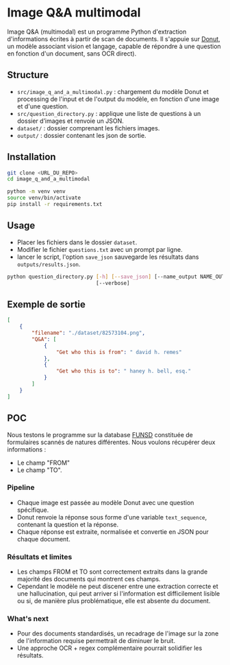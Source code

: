 # Image Q&A multimodal

Image Q&A (multimodal) est un programme Python d'extraction d'informations écrites à partir de scan de documents. Il s'appuie sur [Donut](https://huggingface.co/docs/transformers/model_doc/donut), un modèle associant vision et langage, capable de répondre à une question en fonction d'un document, sans OCR direct).

## Structure

- `src/image_q_and_a_multimodal.py` : chargement du modèle Donut et processing de l'input et de l'output du modèle, en fonction d'une image et d'une question.
- `src/question_directory.py` : applique une liste de questions à un dossier d’images et renvoie un JSON.
- `dataset/` : dossier comprenant les fichiers images.
- `output/` : dossier contenant les json de sortie.

## Installation

```bash
git clone <URL_DU_REPO>
cd image_q_and_a_multimodal

python -m venv venv
source venv/bin/activate
pip install -r requirements.txt
```

## Usage

- Placer les fichiers dans le dossier `dataset`.
- Modifier le fichier `questions.txt` avec un prompt par ligne.
- lancer le script, l'option `save_json` sauvegarde les résultats dans `outputs/results.json`.

```bash
python question_directory.py [-h] [--save_json] [--name_output NAME_OUTPUT]
                             [--verbose]
```

## Exemple de sortie

```json
[
    {
        "filename": "./dataset/82573104.png",
        "Q&A": [
            {
                "Get who this is from": " david h. remes"
            },
            {
                "Get who this is to": " haney h. bell, esq."
            }
        ]
    }
]
```

## POC

Nous testons le programme sur la database [FUNSD](https://guillaumejaume.github.io/FUNSD/) constituée de formulaires scannés de natures différentes. Nous voulons récupérer deux informations :
- Le champ "FROM"
- Le champ "TO".

### Pipeline

- Chaque image est passée au modèle Donut avec une question spécifique.
- Donut renvoie la réponse sous forme d'une variable `text_sequence`, contenant la question et la réponse.
- Chaque réponse est extraite, normalisée et convertie en JSON pour chaque document.

### Résultats et limites

- Les champs FROM et TO sont correctement extraits dans la grande majorité des documents qui montrent ces champs.
- Cependant le modèle ne peut discener entre une extraction correcte et une hallucination, qui peut arriver si l'information est difficilement lisible ou si, de manière plus problématique, elle est absente du document.

### What's next

- Pour des documents standardisés, un recadrage de l'image sur la zone de l'information requise permettrait de diminuer le bruit.
- Une approche OCR + regex complémentaire pourrait solidifier les résultats.


